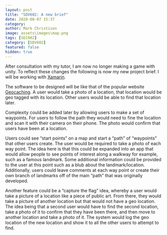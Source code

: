 ```yaml
---
layout: post
title: "SDV602: A new brief"
date: 2020-08-07 15:37
category:
author: Mark Christison
image: assets\images\map.png
tags: [SEC602]
category: [SDV602]
featured: false
hidden: true
---
```


After consultation with my tutor, I am now no longer making a game with unity. To reflect these changes the following is now my new project brief. I will be working with [Xamarin](https://dotnet.microsoft.com/apps/xamarin).

The software to be designed will be like that of the popular website [Geocaching](https://www.geocaching.com). A user would take a photo of a location, that location would be geo tagged with its location. Other users would be able to find that location later.

Complexity could be added later by allowing users to make a set of waypoints. For users to follow the path they would need to fine the location and scan it with their camera on their phone. The photo would confirm that users have been at a location.

Users could see “start points” on a map and start a “path” of “waypoints” that other users create. The user would be required to take a photo of each way point. The idea here is that this could be expanded into an app that would allow people to see points of interest along a walkway for example, such as a famous landmark. Some additional information could be provided to the user at this point such as a blub about the landmark/location. Additionally, users could leave comments at each way point or create their own branch of landmarks off of the main “path” that was originally developed.

Another feature could be a “capture the flag” idea, whereby a user would take a picture of a location like a piece of public art. From there, they would take a picture of another location but that would not have a geo location. The idea being that a second user would have to find the second location, take a photo of it to confirm that they have been there, and then move to another location and take a photo of it. The system would log the geo location of the new location and show it to all the other users to attempt to find.
